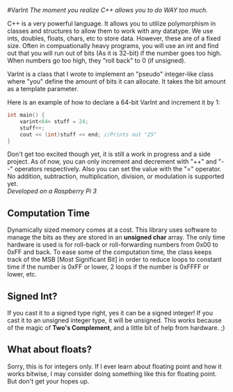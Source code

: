 #VarInt
<i>The moment you realize C++ allows you to do WAY too much.</i>

C++ is a very powerful language. It allows you to utilize polymorphism in classes and structures to allow them to work with any datatype. We use ints, doubles, floats, chars, etc to store data. However, these are of a fixed size. Often in compuationally heavy programs, you will use an int and find out that you will run out of bits (As it is 32-bit) if the number goes too high. When numbers go too high, they "roll back" to 0 (if unsigned).

VarInt is a class that I wrote to implement an "pseudo" integer-like class where "you" define the amount of bits it can allocate. It takes the bit amount as a template parameter.

Here is an example of how to declare a 64-bit VarInt and increment it by 1:
```c++
int main() {
	varint<64> stuff = 24;
	stuff++;
	cout << (int)stuff << end; //Prints out "25"
}
```
Don't get too excited though yet, it is still a work in progress and a side project. As of now, you can only increment and decrement with "++" and "--" operators respectively. Also you can set the value with the "=" operator. No addition, subtraction, multiplication, division, or modulation is supported yet.
</br><i>Developed on a Raspberry Pi 3</i>

<h2>Computation Time</h2>
Dynamically sized memory comes at a cost. This library uses software to manage the bits as they are stored in an <b>unsigned char</b> array. The only time hardware is used is for roll-back or roll-forwarding numbers from 0x00 to 0xFF and back. To ease some of the computation time, the class keeps track of the MSB [Most Significant Bit] in order to reduce loops to constant time if the number is 0xFF or lower, 2 loops if the number is 0xFFFF or lower, etc.
<h2>Signed Int?</h2>
If you cast it to a signed type right, yes it can be a signed integer! If you cast it to an unsigned integer type, it will be unsigned. This works because of the magic of <b>Two's Complement</b>, and a little bit of help from hardware. ;)
<h2>What about floats?</h2>
Sorry, this is for integers only. If I ever learn about floating point and how it works bitwise, I may consider doing something like this for floating point. But don't get your hopes up.
